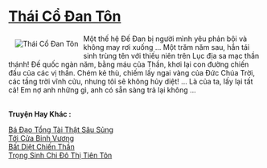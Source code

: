 <a href="https://truyenwiki.net/thai-co-dan-ton.35296/" title="Thái Cổ Đan Tôn"><h1>Thái Cổ Đan Tôn</h1></a><div style="display:table"><img align="right" style="float: left; padding: 10px;" src="https://truyenwiki.net/a/img/str/src/35296.jpg" alt="Thái Cổ Đan Tôn">Một thế hệ Đế Đan bị người mình yêu phản bội và không may rơi xuống ... Một trăm năm sau, hắn tái sinh trùng tên với thiếu niên trên Lục địa sa mạc thần thánh! Đế quốc ngàn năm, bằng máu của Thần, khơi lại con đường chiến đấu của các vị thần. Chém kẻ thù, chiếm lấy ngai vàng của Đức Chúa Trời, các tầng trời vĩnh cửu, nhưng tôi sẽ không hủy diệt! ... Là của ta, lấy lại tất cả! Em nợ anh những gì, anh có sẵn sàng trả lại không ...</div><p><br><b>Truyện Hay Khác :</b></p><a href="https://truyenwiki.net/ba-dao-tong-tai-that-sau-sung.36691/" alt="Bá Đạo Tổng Tài Thật Sâu Sủng">Bá Đạo Tổng Tài Thật Sâu Sủng</a><br/><a href="https://sangtacviet.wordpress.com/2020/10/22/toi-cua-binh-vuong/" alt="Tới Cửa Binh Vương">Tới Cửa Binh Vương</a><br/><a href="https://sangtacviet.wordpress.com/2020/10/22/bat-diet-chien-than/" alt="Bất Diệt Chiến Thần">Bất Diệt Chiến Thần</a><br/><a href="https://github.com/nownovels/topcv/tree/master/truyenhay/36244" alt="Trọng Sinh Chi Đô Thị Tiên Tôn">Trọng Sinh Chi Đô Thị Tiên Tôn</a><br/>